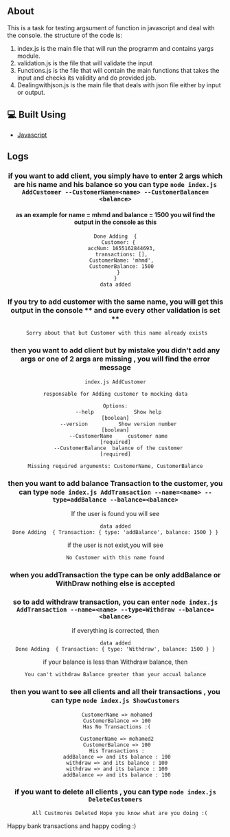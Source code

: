 ## About

   This is a task for testing argsument of function in javascript and deal with the console.
   the structure of the code is:
   1. index.js is the main file that will run the programm and contains yargs module.
   2. validation.js is the file that will validate the input
   3. Functions.js is the file that will contain the main functions 
      that takes the input and checks its validity and do provided job.
   4. Dealingwithjson.js is the main file that deals with json file either by input or output.
   

## 💻 Built Using <a name = "tech"></a>
- [Javascript]()



##  Logs


<div name="Logs" align="center">
    
### if you want to add client, you simply have to enter 2 args which are his name and his balance so you can type ```node index.js AddCustomer --CustomerName=<name> --CustomerBalance=<balance>```
#### as an example for name = mhmd and balance = 1500 you wil find the output in the console as this
```
Done Adding  {
  Customer: {
    accNum: 1655162844693,
    transactions: [],
    CustomerName: 'mhmd',
    CustomerBalance: 1500
  }
}
data added

```
### If you try to add customer with the same name, you will get this output in the console ** and sure every other validation is set **
```
 Sorry about that but Customer with this name already exists

```


### then you want to add client but by mistake you didn't add any args or one of 2 args are missing , you will find the error message 
```
index.js AddCustomer

responsable for Adding customer to mocking data

Options:
  --help             Show help                                         [boolean]
  --version          Show version number                               [boolean]
  --CustomerName     customer name                                    [required]
  --CustomerBalance  balance of the customer                          [required]

Missing required arguments: CustomerName, CustomerBalance
```
### then you want to add balance Transaction to the customer, you can type ```node index.js AddTransaction --name=<name> --type=addBalance --balance=<balance>```
If the user is found you will see
```
data added
Done Adding  { Transaction: { type: 'addBalance', balance: 1500 } }

```

if the user is not exist,you will see
```
No Customer with this name found
```
### when you addTransaction the type can be only addBalance or WithDraw nothing else is accepted
### so to add withdraw transaction, you can enter ```node index.js AddTransaction --name=<name> --type=Withdraw --balance=<balance>```

if everything is corrected, then
```
data added
Done Adding  { Transaction: { type: 'Withdraw', balance: 1500 } }

```

if your balance is less than Withdraw balance, then
```
You can't withdraw Balance greater than your accual balance

```


### then you want to see all clients and all their transactions , you can type ```node index.js ShowCustomers```

``` 
 CustomerName => mohamed
 CustomerBalance => 100
 Has No Transactions :(

 CustomerName => mohamed2
 CustomerBalance => 100
 His Transactions :
 addBalance => and its balance : 100
 withdraw => and its balance : 100
 withdraw => and its balance : 100
 addBalance => and its balance : 100
```

### if you want to delete all clients , you can type ```node index.js DeleteCustomers```

```
   All Custmores Deleted Hope you know what are you doing :(
```


</div>

Happy bank transactions and happy coding :)
